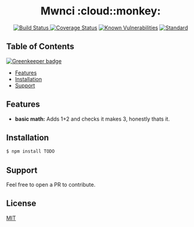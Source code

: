 <h1 align="center">Mwnci :cloud::monkey:</h1>

<div align="center">
  <!-- Build Status -->
  <a href="https://travis-ci.org/Deuaidd/mwnci">
    <img src="https://api.travis-ci.org/Deuaidd/mwnci.svg?branch=master"
      alt="Build Status" />
  </a>
  <!-- Test Coverage -->
<a href='https://coveralls.io/github/Deuaidd/mwnci?branch=master'><img src='https://coveralls.io/repos/github/Deuaidd/mwnci/badge.svg?branch=master' alt='Coverage Status' /></a>
  <!-- Vulnerabilities-->
<a href="https://snyk.io/test/github/Deuaidd/mwnci"><img src="https://snyk.io/test/github/Deuaidd/mwnci/badge.svg" alt="Known Vulnerabilities" data-canonical-src="https://snyk.io/test/github/Deuaidd/mwnci" style="max-width:100%;"/></a>
  <!-- Standard -->
  <a href="https://standardjs.com">
    <img src="https://img.shields.io/badge/code%20style-standard-brightgreen.svg"
      alt="Standard" />
  </a>
</div>

## Table of Contents

[![Greenkeeper badge](https://badges.greenkeeper.io/Deuaidd/mwnci.svg)](https://greenkeeper.io/)

- [Features](#features)
- [Installation](#installation)
- [Support](#support)

## Features
- __basic math:__ Adds 1+2 and checks it makes 3, honestly thats it.

## Installation
```sh
$ npm install TODO
```

## Support
Feel free to open a PR to contribute.

## License
[MIT](https://tldrlegal.com/license/mit-license)
